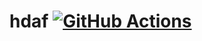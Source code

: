 # hdaf [![GitHub Actions](https://github.com/ProjectEKA/hdaf/workflows/GitHub%20Actions/badge.svg)](https://github.com/ProjectEKA/hdaf/actions)
